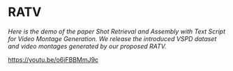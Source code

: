 # RATV

*Here is the demo of the paper Shot Retrieval and Assembly with Text Script for Video Montage Generation. We release the introduced VSPD dataset and video montages generated by our proposed RATV.*


https://youtu.be/o6jFBBMmJ9c
